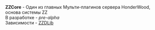 **ZZCore** - Один из главных Мульти-плагинов сервера HonderWood, основа системы ZZ  
В разработке - *pre-alpha*  
Зависимости - [ZZDLib](https://github.com/molocko/ZZDLib)

